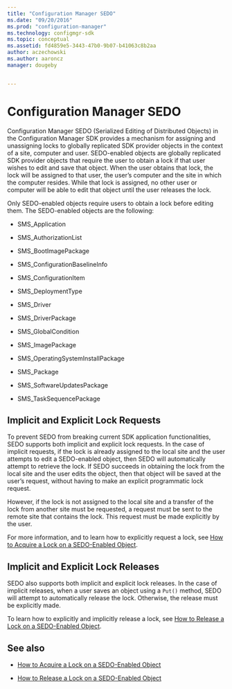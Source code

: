 ```yaml
---
title: "Configuration Manager SEDO"
ms.date: "09/20/2016"
ms.prod: "configuration-manager"
ms.technology: configmgr-sdk
ms.topic: conceptual
ms.assetid: fd4859e5-3443-47b0-9b07-b41063c8b2aa
author: aczechowski
ms.author: aaroncz
manager: dougeby


---
```

# Configuration Manager SEDO
Configuration Manager SEDO (Serialized Editing of Distributed Objects) in the Configuration Manager SDK provides a mechanism for assigning and unassigning locks to globally replicated SDK provider objects in the context of a site, computer and user. SEDO-enabled objects are globally replicated SDK provider objects that require the user to obtain a lock if that user wishes to edit and save that object. When the user obtains that lock, the lock will be assigned to that user, the user’s computer and the site in which the computer resides. While that lock is assigned, no other user or computer will be able to edit that object until the user releases the lock.  

 Only SEDO-enabled objects require users to obtain a lock before editing them. The SEDO-enabled objects are the following:  

-   SMS_Application  

-   SMS_AuthorizationList  

-   SMS_BootImagePackage  

-   SMS_ConfigurationBaselineInfo  

-   SMS_ConfigurationItem  

-   SMS_DeploymentType  

-   SMS_Driver  

-   SMS_DriverPackage  

-   SMS_GlobalCondition  

-   SMS_ImagePackage  

-   SMS_OperatingSystemInstallPackage  

-   SMS_Package  

-   SMS_SoftwareUpdatesPackage  

-   SMS_TaskSequencePackage  

## Implicit and Explicit Lock Requests  
 To prevent SEDO from breaking current SDK application functionalities, SEDO supports both implicit and explicit lock requests. In the case of implicit requests, if the lock is already assigned to the local site and the user attempts to edit a SEDO-enabled object, then SEDO will automatically attempt to retrieve the lock. If SEDO succeeds in obtaining the lock from the local site and the user edits the object, then that object will be saved at the user’s request, without having to make an explicit programmatic lock request.  

 However, if the lock is not assigned to the local site and a transfer of the lock from another site must be requested, a request must be sent to the remote site that contains the lock. This request must be made explicitly by the user.  

 For more information, and to learn how to explicitly request a lock, see [How to Acquire a Lock on a SEDO-Enabled Object](../../../develop/core/understand/how-to-acquire-a-lock-on-a-sedo-enabled-object.md).  

## Implicit and Explicit Lock Releases  
 SEDO also supports both implicit and explicit lock releases. In the case of implicit releases, when a user saves an object using a `Put()` method, SEDO will attempt to automatically release the lock. Otherwise, the release must be explicitly made.  

 To learn how to explicitly and implicitly release a lock, see [How to Release a Lock on a SEDO-Enabled Object](../../../develop/core/understand/how-to-release-a-lock-on-a-sedo-enabled-object.md).  

## See also

- [How to Acquire a Lock on a SEDO-Enabled Object](../../../develop/core/understand/how-to-acquire-a-lock-on-a-sedo-enabled-object.md)  

- [How to Release a Lock on a SEDO-Enabled Object](../../../develop/core/understand/how-to-release-a-lock-on-a-sedo-enabled-object.md)  
